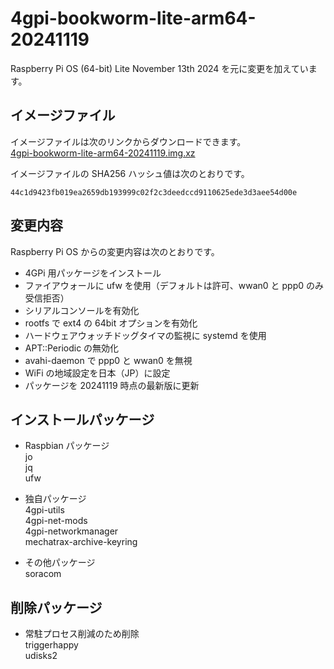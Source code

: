 # 4gpi-bookworm-lite-arm64-20241119
Raspberry Pi OS (64-bit) Lite November 13th 2024 を元に変更を加えています。

## イメージファイル
イメージファイルは次のリンクからダウンロードできます。  
[4gpi-bookworm-lite-arm64-20241119.img.xz](https://mechatrax.com/data/4gpi/4gpi-bookworm-lite-arm64-20241119.img.xz)  

イメージファイルの SHA256 ハッシュ値は次のとおりです。
```
44c1d9423fb019ea2659db193999c02f2c3deedccd9110625ede3d3aee54d00e
```

## 変更内容
Raspberry Pi OS からの変更内容は次のとおりです。
  * 4GPi 用パッケージをインストール
  * ファイアウォールに ufw を使用（デフォルトは許可、wwan0 と ppp0 のみ受信拒否）
  * シリアルコンソールを有効化
  * rootfs で ext4 の 64bit オプションを有効化
  * ハードウェアウォッチドッグタイマの監視に systemd を使用
  * APT::Periodic の無効化
  * avahi-daemon で ppp0 と wwan0 を無視
  * WiFi の地域設定を日本（JP）に設定
  * パッケージを 20241119 時点の最新版に更新

## インストールパッケージ
  * Raspbian パッケージ  
    jo  
    jq  
    ufw

  * 独自パッケージ  
    4gpi-utils  
    4gpi-net-mods  
    4gpi-networkmanager  
    mechatrax-archive-keyring

  * その他パッケージ  
    soracom

## 削除パッケージ  
  * 常駐プロセス削減のため削除  
    triggerhappy  
    udisks2

